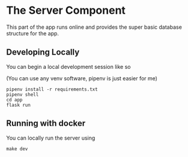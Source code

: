 # The Server Component

This part of the app runs online and provides the super basic
database structure for the app.


## Developing Locally

You can begin a local development session like so

(You can use any venv software, pipenv is just easier for me)

```
pipenv install -r requirements.txt
pipenv shell
cd app
flask run
```


## Running with docker

You can locally run the server using

```
make dev
```
